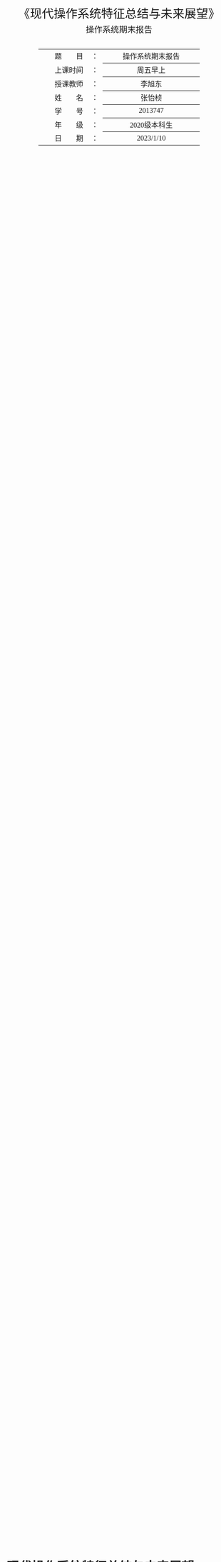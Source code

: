 <div class="cover" style="page-break-after:always;font-family:方正公文仿宋;width:100%;height:100%;border:none;margin: 0 auto;text-align:center;">
    <div style="width:60%;margin: 0 auto;height:0;padding-bottom:20%;">
        </br>
        <img src="https://zyzstc-1303973796.cos.ap-beijing.myqcloud.com/uPic/%E5%8D%97%E5%BC%80%E5%A4%A7%E5%AD%A6logo.jpeg" alt="校名" style="width:80%;"/>
    </div>
    </br></br></br></br></br>
    <div style="width:60%;margin: 0 auto;height:0;padding-bottom:30%;">
        <img src="https://zyzstc-1303973796.cos.ap-beijing.myqcloud.com/uPic/%E5%8D%97%E5%BC%80%E5%A4%A7%E5%AD%A6%E6%A0%A1%E5%BE%BDlogo.jpg" alt="校徽" style="width:50%;"/>
	</div>
    </br></br></br></br></br></br></br></br>
    <span style="font-family:华文黑体Bold;text-align:center;font-size:20pt;margin: 10pt auto;line-height:30pt;">《现代操作系统特征总结与未来展望》</span>
    <p style="text-align:center;font-size:14pt;margin: 0 auto">操作系统期末报告 </p>
    </br>
    </br>
    <table style="border:none;text-align:center;width:72%;font-family:仿宋;font-size:14px; margin: 0 auto;">
    <tbody style="font-family:方正公文仿宋;font-size:12pt;">
    	<tr style="font-weight:normal;"> 
    		<td style="width:20%;text-align:right;">题　　目</td>
    		<td style="width:2%">：</td> 
    		<td style="width:40%;font-weight:normal;border-bottom: 1px solid;text-align:center;font-family:华文仿宋"> 操作系统期末报告</td>     </tr>
    	<tr style="font-weight:normal;"> 
    		<td style="width:20%;text-align:right;">上课时间</td>
    		<td style="width:2%">：</td> 
    		<td style="width:40%;font-weight:normal;border-bottom: 1px solid;text-align:center;font-family:华文仿宋"> 周五早上</td>     </tr>
    	<tr style="font-weight:normal;"> 
    		<td style="width:20%;text-align:right;">授课教师</td>
    		<td style="width:2%">：</td> 
    		<td style="width:40%;font-weight:normal;border-bottom: 1px solid;text-align:center;font-family:华文仿宋">李旭东 </td>     </tr>
    	<tr style="font-weight:normal;"> 
    		<td style="width:20%;text-align:right;">姓　　名</td>
    		<td style="width:2%">：</td> 
    		<td style="width:40%;font-weight:normal;border-bottom: 1px solid;text-align:center;font-family:华文仿宋"> 张怡桢</td>     </tr>
    	<tr style="font-weight:normal;"> 
    		<td style="width:20%;text-align:right;">学　　号</td>
    		<td style="width:2%">：</td> 
    		<td style="width:40%;font-weight:normal;border-bottom: 1px solid;text-align:center;font-family:华文仿宋">2013747 </td>     </tr>
    	<tr style="font-weight:normal;"> 
    		<td style="width:20%;text-align:right;">年　　级</td>
    		<td style="width:%">：</td> 
    		<td style="width:40%;font-weight:normal;border-bottom: 1px solid;text-align:center;font-family:华文仿宋"> 2020级本科生</td>     </tr>
    	<tr style="font-weight:normal;"> 
    		<td style="width:20%;text-align:right;">日　　期</td>
    		<td style="width:2%">：</td> 
    		<td style="width:40%;font-weight:normal;border-bottom: 1px solid;text-align:center;font-family:华文仿宋">2023/1/10</td>     </tr>
    </tbody>              
    </table>
</div>

<!-- 注释语句：导出PDF时会在这里分页 -->

# 现代操作系统特征总结与未来展望



<center><div style='height:2mm;'></div><div style="font-family:华文楷体;font-size:14pt;">张怡桢，2013747</div></center>
<center><span style="font-family:华文楷体;font-size:9pt;line-height:9mm">南开大学软件学院</span>
</center>
<div>
<div style="width:52px;float:left; font-family:方正公文黑体;">摘　要：</div> 
<div style="overflow:hidden; font-family:华文楷体;">  操作系统是软硬件系统的中枢，向上要支持应用与服务，包括提升用户体验、提高业务竞争力、提供生态入口；向下需抽象并管理相关硬件。本文主要总结了现代操作系统的特征，同时结合第三次互联网浪潮物联网的发展对现代操作系统的未来进行一定的联想展望。本文从传统操作系统的定义出发，介绍了操作系统的分类与特征等信息，进一步分析了现代操作系统的新兴特征以及发展趋势，最后再结合互联网浪潮对未来的操作系统发展进行展望。
  </div>
</div>

<div>
<div style="width:52px;float:left; font-family:方正公文黑体;">关键词：</div> 
<div style="overflow:hidden; font-family:华文楷体;">操作系统；OS；物联网；架构分析；并行；多线程；微内核</div>
</div>






[TOC]



## 什么是操作系统？

现代操作系统由一个或多个处理器、主存、打印机、键盘、鼠标、显示器、网络接口以及各种输入/输出设备构成。计算机操作系统是一个复杂的系统。

然而，程序员不会直接和这些硬件打交道，而且每位程序员不可能会掌握所有操作系统的细节，这样我们就不用再编写代码了，所以在硬件的基础之上，计算机安装了一层软件，这层软件能够通过响应用户输入的指令达到控制硬件的效果，从而满足用户需求，这种软件称之为 `操作系统`，它的任务就是为用户程序提供一个更好、更简单、更清晰的计算机模型。

### 操作系统的定位

我们一般常见的操作系统主要有 **Windows、Linux、FreeBSD 或 OS X** ，这种带有图形界面的操作系统被称为 `图形用户界面(Graphical User Interface, GUI)`，而基于文本、命令行的通常称为 `Shell`。下面是我们所要探讨的操作系统的部件：

![image-20230110220424777](https://zyzstc-1303973796.cos.ap-beijing.myqcloud.com/uPic/image-20230110220424777.png)

这是一个操作系统的简化图，最下面的是硬件，硬件包括芯片、电路板、磁盘、键盘、显示器等我们上面提到的设备，在硬件之上是软件。大部分计算机有两种运行模式：`内核态` 和 `用户态`，软件中最基础的部分是`操作系统`，它运行在 `内核态` 中，内核态也称为 `管态` 和 `核心态`，它们都是操作系统的运行状态，只不过是不同的叫法而已。操作系统具有硬件的访问权，可以执行机器能够运行的任何指令。软件的其余部分运行在 `用户态` 下。

`用户接口程序(shell 或者 GUI)`处于用户态中，并且它们位于用户态的最低层，允许用户运行其他程序，例如 Web 浏览器、电子邮件阅读器、音乐播放器等。而且，越靠近用户态的应用程序越容易编写，如果你不喜欢某个电子邮件阅读器你可以重新写一个或者换一个，但你不能自行写一个操作系统或者是中断处理程序。这个程序由硬件保护，防止外部对其进行修改。

### 操作系统的服务

操作系统（Operating System， OS）是指控制和管理整个计算机系统的硬件和软件资源，并合理地组织调度计算机的工作和资源的分配；以提供给用户和其他软件方便的接口和环境；它是计算机系统中最基本的系统软件。

它主要的功能与提供的服务如下：

#### 操作系统是系统资源的管理者

——为系统的提供处理机管理，存储器管理，文件管理，设备管理等服务。

#### 向上层提供方便易用的服务

——封装思想：操作系统把一些丑陋的硬件功能封装成简单易用的服务，使用户能更方便地使用计算机，用户无需关心底层硬件的原理，只需要对操作系统发出命令即可。很多现代操作系统都提供GUI【图形化用户接口（Graphical User Interface）】， 用户可以使用形象的图形界面进行操作，而不再需要记忆复杂的命令、参数。

用户可以通过UI与命令行获得操作系统的服务，而程序员可以通过系统调用的方式，也就是操作系统提供的程序接口来请求操作系统的服务。

​			![image-20230110213759055](https://zyzstc-1303973796.cos.ap-beijing.myqcloud.com/uPic/image-20230110213759055.png)

#### 是最接近硬件的一层软件

——实现对硬件机器的拓展。没有任何软件支持的计算机成为裸机。在裸机上安装的操作系统， 可以提供资源管理功能和方便用户的服务功能，将裸机改造成功能更强、使用更方便的机器，通常把覆盖了软件的机器成为扩充机器，又称之为虚拟机。操作系统对硬件机器的拓展：将CPU、内存、磁盘、显示器、键盘等硬件合理地组织起来，让各种硬件 能够相互协调配合，实现更多更复杂的功能 普通用户无需关心这些硬件在底层是怎么组织起来工作的，只需直接使用操作系统提供的接口即可。

OS 看作是对硬件的一种抽象。不同的 OS 对硬件有不同的抽象接口，应用程序通过调用这些接口来完成对硬件的操控，而避免了直接和硬件进行接触（这通常是非常繁琐且易出错的）。

![iShot_2023-01-10_21.55.52](https://zyzstc-1303973796.cos.ap-beijing.myqcloud.com/uPic/iShot_2023-01-10_21.55.52.png)



### 操作系统的发展与分类![image-20230111125006282](https://zyzstc-1303973796.cos.ap-beijing.myqcloud.com/uPic/image-20230111125006282.png)



#### 手工操作阶段

手工操作阶段，其实就是没有操作系统的阶段，所有工作都需要人工干预。随着计算机硬件的发展，人机矛盾（速度和资源利用）越来越大，必须寻求新的解决办法。

手工操作阶段有两个突出的缺点：

* 用户独占全机。不会出现因资源已被其他用户占用而等待的现象，但资源利用率低。

* CPU等待手工操作，CPU的利用不充分。



#### 批处理阶段

批处理阶段，操作系统开始出现，分为单道批处理系统和多道批处理系统。为了解决人机矛盾及CPU和I/O设备之间速度不匹配的矛盾而出现的。

##### 单道批处理系统

单道批处理系统：系统对作业的处理是成批进行的，但内存中始终保持一道作业。

1. 特征：

   * 自动性。在顺利的情况下，在磁带上的一批作业能自动地逐个依次运行，而无需人工干预；

   * 顺序性。磁带上的各道作业是顺序地进入内存，各道作业的完成顺序与它们进入内存的顺序，在正常情况下应完全相同，亦即先调入内存的作业先完成；

   * 单道性。内存中仅有一道程序运行，即监督程序每次从磁带上只调入一道程序进入内存运行，当该程序完成或发生异常情况时，才换入其后继程序进入内存运行。

2. 问题：在于每次主机内存中仅存放一道作业，每当它运行期间（注意这里是“运行时”，并不是“完成后”）发出输入/输出请求后，高速的CPU便处于等待低速的I/O完成状态。为了进一步提高资源的利用率和系统的吞吐量，引入了多道程序技术。

##### 多道批处理系统

多道批处理系统：允许多个程序同时进入内存并运行。即同时把多个程序放入内存，并允许它们交替在CPU中运行，它们共享系统中的各种硬、软件资源。当一道程序因I/O请求而暂停运行时，CPU便立即转去运行另一道程序。它没有用某些机制提高某一技术方面的瓶颈问题，而是让系统的各个组成部分都尽量去“忙”，花费很少时间去切换任务，达到了系统各部件之间的并行工作，使其整体在单位时间内的效率翻倍。

1. 特征：

   * 多道：计算机内存中同时存放多道相互独立的程序；

   * 宏观上并行：同时进入系统的多道程序都处于运行过程中，即它们先后开始了各自的运行，但都未运行完毕；

   * 微观上串行：内存中的多道程序轮流占有CPU，交替执行。

2. 缺点：用户响应的时间较长。不提供人机交互能力，用户既不能了解自己程序的运行情况，也不能控制计算机。

3. 问题：如何分配处理器；多道程序的内存分配问题；I/O设备如何分配；如何组织和存放大量的程序和数据，以便于用户使用和保证其安全性与一致性。



#### 分时操作系统

分时操作系统：在操作系统中釆用分时技术就形成了分时系统。所谓分时技术就是把处理器的运行时间分成很短的时间片，按时间片轮流把处理器分配给各联机作业使用。若某个作业在分配给它的时间片内不能完成其计算，则该作业暂时停止运行，把处理器让给其他作业使用，等待下一轮再继续运行。由于计算机速度很快，作业运行轮转得很快，给每个用户的感觉好像是自己独占一台计算机。

分时操作系统是多个用户通过终端同时共享一台主机，这些终端连接在主机上，用户可以同时与主机进行交互操作而互不干扰。所以，实现分时系统最关键的问题是如何使用户能与自己的作业进行交互，即当用户在自己的终端上键入命令时，系统应能及时接收并及时处理该命令，再将结果返回用户，所以也可以认为具有实时性。分时系统也是支持多道程序设计的系统，但它不同于多道批处理系统。多道批处理是实现作业自动控制而无需人工干预的系统，而分时系统是实现人机交互的系统。

1. 特征：

   * 同时性。也称多路性，指允许多个终端用户同时使用一台计算机，即一台计算机与若干台终端相连接，终端上的这些用户可以同时或基本同时使用计算机；
   * 交互性。用户能够方便地与系统进行人-机对话；
   * 独立性。系统中多个用户可以彼此独立地进行操作，互不干扰，单个用户感觉不到别人也在使用这台计算机，好像只有自己单独使用这台计算机一样；
   * 及时性。用户请求能在很短时间内获得响应。

   分时系统釆用时间片轮转方式使一台计算机同时为多个终端服务，使用户能够对系统的及时响应感到满意。

2. 问题：虽然分时操作系统比较好地解决了人机交互问题，但是在一些应用场合，需要系统能对外部的信息在规定的时间（比时间片的时间还短）内作出处理（比如飞机订票系统或导弹制导系统)。因此，实时系统应运而生。



#### 实时操作系统

实时操作系统：为了能在某个时间限制内完成某些紧急任务而不需时间片排队，诞生了实时操作系统。这里的时间限制可以分为两种情况：如果某个动作必须绝对地在规定的时刻（或规定的时间范围）发生，则称为硬实时系统。例如，飞行器的飞行自动控制系统，这类系统必须提供绝对保证，让某个特定的动作在规定的时间内完成。如果能够接受偶尔违反时间规定，并且不会引起任何永久性的损害，则称为软实时系统，如飞机订票系统、银行管理系统。在实时操作系统的控制下，计算机系统接收到外部信号后及时进行处理，并且要在严格的时限内处理完接收的事件。实时橾作系统的主要特点是及时性和可靠性。

#### 其他几种操作系统

**网络操作系统**：是伴随着计算机网络的发展而诞生的，能把网络中各个计算机有机地结合起来，实现数据传 送等功能，实现网络中各种资源的共享（如文件共享）和各台计算机之间的通信。（如：Windows NT 就是 一种典型的网络操作系统，网站服务器就可以使用）

**分布式操作系统**：主要特点是分布性和并行性。系统中的各台计算机地位相同，任何工作都可以分布在这些 计算机上，由它们并行、协同完成这个任务。

**个人计算机操作系统**：如 Windows XP、MacOS，方便个人使用。



## 操作系统基本特征分析

不论是批处理操作系统、分时操作系统、实时操作系统等这些不同类型的操作系统有着自己的特色，但是他们都具有**操作系统的四个基本特征：并发性、共享性、虚拟和异步性**。其中，并发性是操作系统最重要的特征。

### 并发性

并发：两个或多个事件在同一时间间隔内发生，这些事件在宏观上是同时发生的，在微观上是交替发生的。 

并行：两个或多个事件在同一时刻发生 。

操作系统的并发性：指系统中同时存在着多个运行的程序 一个单核(CPU)同一时刻只能执行一个程序，因此操作系统会协调多个程序使他们交替进行（这些 程序在宏观上是同时发生的，在微观上是交替进行的） 

操作系统是伴随着“多道程序技术出现的”，因此操作系统和并发是一同诞生的在如今的计算机中，一般都是多核cpu，即在同一时刻可以并行执行多个程序，比如计算机是4核 的，可以在同一时刻并行执行4个程序，但是事实上我们计算机执行的程序并不止4个，因此并发技术依然必不可少。

### 共享性

共享即资源共享，是指系统中的资源可以供内存中多个并发执行的进程共同使用。

(1）互斥共享

系统中的某些资源，虽然可以提供给多个进程使用，但一个时间段内只允许一个进程访问该资源。

> 举个例子：使用QQ和微信视频。同一段时间内摄像头只能分配给其中一个进程。

(2）同时共享

系统中的某些资源，允许一个时间段内多个进程“同时”对它们进行访问 这里的“同时”指在宏观上是同时的，在微观上是交替进行访问的，只是cpu处理速度很快，我们感觉不到，在宏观上感觉是在同时进行 

> 举个例子：比如QQ在发送文件A，微信在发送文件B，宏观上看，两边都在同时读取并发送文件， 说明两个进程都在访问硬件资源，从中读取数据。微观上看，两个进程是交替着访问硬盘。 

> 注意：有时候多个进程可能真的是在同时进行资源访问，比如玩游戏时可以放音乐，游戏声音和音乐声音都能听见。

**并发和共享的关系**

并发性：指计算机系统中同时存在多个运行这的程序 

共享性：指系统中的资源可供内存中的多个并发执行的进程共同使用。 

> 例如：QQ在发送文件A，微信在发送文件B 两个进程正在并发执行（并发性），需要共享地访问硬盘资源（共享性） 如果失去并发性，则系统中只有一个程序正在运行，共享性失去意义。

### 虚拟性

“虚拟”的概念在操作系统中随处可见。操作系统中的“虚拟”是指通过某种管理技术把一个物理实体变为若干个逻辑上的对应物，或把物理上的多个实体变成逻辑上的一个对应物。物理实体是客观存在的，逻辑上的对应是虚构的，只是用户主观上的一种想象。从虚拟机角度看，可以把操作系统看作是“操作系统虚拟机”。操作系统在硬件功能支持下，给用户提供方便、易用的功能界面。但是在普通用户看来，这些似乎是计算机硬件本身具有的功能。采用层次结构的操作系统中，每层都实现一定的功能，每层都可看成一个虚拟机。现代操作系统中主要有两种虚拟技术：时分复用技术和空分复用技术。

#### 时分复用技术

时分复用技术，即分时使用技术。把硬件设备的使用时间分割成小的时间片，供多个用户程序“轮流”“、切换”使用。典型例子为多道程序设计技术中的虚拟 CPU。系统中虽然一个 CPU，每次只能执行一个进程，采用多道程序设计技术后，CPU 在各个用户进程之间切换，依次为各个用户服务。每个进程获得一段 CPU 运行时间。由于 CPU 切换得很快，用户感觉上好像有多个 CPU 在同时执行多个进程。这种情况就是利用时分复用技术将一个物理 CPU 虚拟成多个逻辑 CPU，逻辑 CPU 常称为虚拟 CPU。现代操作系统中大量采用了时分复用技术。例如设备管理中的 SP00L198 技术把物理上的一台独占设备变成逻辑上的多台虚拟设备；窗口技术把一个物理屏幕变成逻辑上的多个虚拟屏幕；虚拟存储技术把物理上的多个存储器(主存和部分辅存)变成逻辑上的一个虚拟内存等。

#### 空分复用技术

空分复用技术，即通过空间的划分，把一个物理存储设备改造成为逻辑上的多个存储设备。例如：虚拟磁盘技术。用户买来一个新硬盘，通过虚拟磁盘技术它虚拟成多个虚拟硬盘，如分成 C、D、E、F 这 4 个逻辑硬盘。用户在使用时感觉系统中有个 4 个硬盘，可将不同类型的内容存到不同的逻辑硬盘中，这样用户使用起来既方便又安全。但实质上是在一个物理硬盘存储信息，用户感觉到的逻辑硬盘不过是物理硬盘的一部分存储空间。操作系统中采用虚拟技术可提高系统的资源利用率，使系统负载更加均衡、用户使用更加方便。操作系统对于系统中的硬件和软件资源都采取了一定的虚拟机制，现代操作系统中处处均有虚拟技术的“身影”。

### 异步性

异步性指在多道程序设计环境下， 系统中每道程序的推进间、顺序以及完成时间由于受其运行环境的影响是不确定的、不可预知的。有的文献也称异步性为不确定性、随机性。多道程序并发执行环境中，进程受资源限制或其他因素的影响，其执行往往不是一贯到底，而是“走走停停”。同一程序多次执行相同数据，若不采取任何措施，受运行环境的影响，可能得到不同运行结果。现代操作系统中，异步性非常普遍。例如：到达系统的作业类型和到达时间是随机的、用户发出的命令或使用鼠标单击按钮的次序是随机的、程序运行中发生错误或异常的时间是随机的等。异步性给系统带来了潜在危险，导致进程产生与时间有关的错误。操作系统要能确保捕捉到任何一种随机事件，能正确处理任何一种进程和执行序列，保证多次运行同一进程得到相同的正确结果。

异步性增加了操作系统的设计与实现难度，操作系统设计者必须采取一定的措施保证系统不出现结果随机性。



**但是随着时代的发展，科技的进步，现代操作系统不断发展进步，在操作系统基本特征的基础上，现代操作系统有着更多的特征与特性。**



## 现代操作系统新特征

### 促使现代操作系统形成的主要原因

1. 硬件技术的发展
   1. CPU本身速度的大幅提升
   2. 多处理器系统
   3. 高速网络连接
   4. 大容量的存储设备。
2. 新应用的出现
   1. 多媒体应用
   2. 互联网的和Web访问
   3. 客户/服务器计算等应用

3. 安全问题
   1. 互联网的访问增加了潜在的威胁和更加复杂的攻击，比如病毒、蠕虫和黑客技术等。

### 现代操作系统特征

基于以上原因，不仅仅需要修改和增强现有的操作系统体系结构，而且需要有新的操作系统组织方法。现代操作系统有很多不同的方法和设计要素，大致可以分为以下几类：

* 微内核体系结构
* 多线程
* 对称多处理
* 分布式操作系统
* 面向对象设计

#### 微内核体系结构

传统的单体内核结构如下图示：

![image-20230111125808154](https://zyzstc-1303973796.cos.ap-beijing.myqcloud.com/uPic/image-20230111125808154.png)

在单体内核中，操作系统提供的功能有该内核提供，该内核包括调度、文件系统、网络、设备驱动、存储管理等功能。典型情况下，该内核实作为一个进程实现的，所有应用都共享相同的地址空间。
后来在此基础上，对内核作了分离，将它分为基础核心和核心功能两部分，如下图示：

![image-20230111125830478](https://zyzstc-1303973796.cos.ap-beijing.myqcloud.com/uPic/image-20230111125830478.png)

我们把这种结构称为可扩展内核结构。 在这种结构下，将内核分为基础核心和核心功能。基础核心包含公共必须的基本功能集合，供上层功能模块调用。
在可扩展内核结构的基础上发展出微内核操作系统。其结构示意如下：

![image-20230111125845342](https://zyzstc-1303973796.cos.ap-beijing.myqcloud.com/uPic/image-20230111125845342.png)

微内核结构基于客户/服务器模型。微内核只给内核分配最基本的功能，包括地址空间、进程通信和基本的调度。其他的操作系统服务都是由运行在用户态下且与其他应用程序类似的进程提供的，这些进程可根据特定的应用和环境需求定制，也把这些进程称为服务器。微内核结构可以使系统结构设计更加简单，灵活，很适用于分布是环境。
但是，微内核结构由于采用客户/服务器模式，在完成一次客户对OS提出的服务请求时，需要利用消息实现多次交互和进行用户/内核模式及上下文的多次切换，导致其效率比传统的OS效率略低。



#### 多线程

多线程技术是指把执行一个应用程序的进程划分成可以同时运行的多个线程，以达到提高执行的并行效率的目的。多线程对执行许多本质上独立、不需要串行处理的应用程序非常有用。

#### 多对称处理

多对称处理不仅仅指硬件结构，也反映了该硬件体系结构的操作系统行为。对称多处理器系统可调度进程或线程到所有的处理器上运行。对称多处理器结构比单处理器结构具有更多的潜在优势。
当然，这些优势只是潜在的，如果要发挥出来， 操作系统必须提供发掘队成多处理器计算机系统中并行性的工具和功能。多处理器对于用户而言是透明的，操作系统负责多个处理器中调度线程或者进程，并且负责处理器间的同步。

#### 分布式操作系统

分布是操作系统给用户的错觉是多机系统共享一个单独的内存空间、外存空间及其他的统一存储措施。比如Hadoop的文件系统HDFS。

#### 面向对象设计

面向对象设计的原理用于给小内核增加模块化的扩展。在操作系统层面，基于对象的结构使程序员可以定制操作系统，而不会破坏操作系统的完整性。面向对象技术使得分布式工具和分布式操作系统开发变得更容易。



上述对现代操作系统的一些新兴特征进行了简单分析、比较。这些特征并不是所有现代操作系统都具有，而是某操作系统具有其中一项或者多项。在计算机体系结构没有发生巨大变化之前，这些特点也将是现在或者以后操作系统发展的方向。



## 现代操作系统的发展

21世纪是信息的时代,随着科学技术的不断发展与创新，计算机得到了广泛的普及和应用,同时计算机的操作系统也在不断的发展和完善当中。最重要的体现就是计算机技术的广泛应用及发展，操作系统作为计算机系统的基础是管理计算机软硬件资源、控制程序运行、改善人机界面和为应用软件提供支持的一种系统。

### 计算机操作系统的发展史 

计算机发展大致经历了 4 个时代 

* 第一代：电子管数字机（1946—1958 年） 
* 第二代：晶体管数字机（1958—1964 年） 
* 第三代：集成电路数字机（1964—1970 年） 
* 第四代；大规模集成电路计算机（1971- 现在） 

它的应用领域从最初的军事科研应用扩展到社会的各个领域，已形成了规模巨大的计算机产业，带动了全球范围的技术进步，由此引发了深刻的社会变革，计算机已遍及一般学校、 企事业单位，成为信息社会中必不可少的工具。

### 计算机未来发展方向

未来电脑发展趋势用几个字形容：轻、薄、 微、云。

#### 多极化

如今，个人计算机已席卷全球，但由于计算机应用的不断 深入，对巨型机、大型机的需求也稳步增长，巨型、大型、小 型、微型机各有自己的应用领域，形成了一种多极化的形势。 目前运算速度为每秒几百亿次到上万亿次的巨型计算机已经投 入运行，并正在研制更高速的巨型机。

#### 智能化

智能化使计算机具有模拟人的感觉和思维过程的能力，使 计算机成为智能计算机。这也是目前正在研制的新一代计算机 要实现的目标。智能化的研究包括模式识别、图像识别、自然 语言的生成和理解、博弈、定理自动证明、自动程序设计、专 家系统、学习系统和智能机器人等。目前，已研制出多种具有 人的部分智能的机器人。

#### 网络化

网络化是计算机发展的又一个重要趋势。 从单机走向联网是计算机应用发展的必然结果。所谓计算机网络化，是指用现代通信技术和计算机技术把分布在不同地点的计算机互联起 来，组成一个规模大、功能强、可以互相通信的网络结构。网 络化的目的是使网络中的软件、硬件和数据等资源能被网络上的用户共享。目前，大到世界范围的通信网，小到实验室内部的局域网已经很普及，因特网（Internet）已经连接包括我国在内的 150 多个国家和地区。

#### 多媒体

多媒体计算机是当前计算机领域中最引人注目的高新技术之一。多媒体计算机就是利用计算机技术、通信技术和大众传 播技术，来综合处理多种媒体信息的计算机。这些信息包括文 本、视频图像、图形、声音、文字等。多媒体技术使多种信息 建立了有机联系，并集成为一个具有人机交互性的系统。多媒 体计算机将真正改善人机界面，使计算机朝着人类接受和处理 信息的最自然的方式发展。



### 不同操作系统的发展现状

#### Linux发展趋势——嵌人式方向

嵌人式系统 （Embedded system)，属于 “完全嵌入受控器件内部 ，为特定应用而设计的专用计算机系统”，按照英国电器工程师协会所赋予它的概念，这种系统属于常用语监控设备。它和常用的计算机系统的区别是 ，这种系统往往负责特殊工作。现在Linux在嵌入式系统领域得到了很大的发展 ，在很大的范围内得以广泛应用 ，已经逐渐在嵌入式系统领域体现出越来越强大的竞 争优势，成为该领域的佼佼者。Linux系统有今天的发展局面，最为关键的是免费的号召力，以及其自身所具备的特性 。这种系统具有很多优点 ，它不光是内核功能全面，性能强劲 ，同时它还十分符合当今家电发展的需求 。　

#### Windows发展趋势——友好交互

Windows操作系统的发展，侧重于人机互动界面的优化和创新，它采用半透明的窗口，图片显示效果更加绚丽，显示的图标立体感更强。 除了现在较为热门的3D技术以外 ，触摸技术与VR技术的发展前景也是十分乐观的，Windows着力开发支持多点触摸技术，不仅可以通过双指进行操作，也可以通过触控笔等工具在屏幕上直接操作 ，极具人性化。



Linux在Internet服务器市场已经领先，这个领域有极其重要的意义 ，因为Internet将成为今后应用系统的主要平台，软件的复杂性将逐渐移向服务器 Linux在这一领域的领先反映了它的潜力。低价PC的趋势也促进了Linux的普及 ，操作系统的版权费成为PC中最昂贵的部分，使厂商不得不采用Linux，再加上这类PC以联网为主要目的，浏览器成为主要应用软件，屏蔽了OS的作用。



## 未来发展方向——万物互联下的操作系统

物联网（Internet of things，简称IoT），在这个科技飞速发展日新月异的信息时代，已经不知不觉遍及生产生活的各个角落。物联网是通信网、互联网的拓展应用和网络延伸，它利用了感知技术与智能装置对物理世界进行感知和控制，通过网络传输互联，进行计算、处理和知识挖掘，实现人与人，人与物，物与物的信息交互，达到对物理世界的实时控制、精确管理和科学决策的目的。

像历史一样，从Windows到Ios android，未来的操作系统会像历史一样迁移，从PC到智能手机，再到IoT。

所以我认为随着第三次互联网浪潮物联网的发展，未来的操作系统是基于物联网的应用场景。

### 操作系统发展因素

操作系统是软硬件系统的中枢，向上支持应用与服务，包括提升用户体验、提高业务竞争力、提供生态入口等；向下抽象并管理相关硬件，统筹全系统资源。

操作系统主要提供三个关键能力：

1. 抽象协同芯片硬件，释放硬件能力；
2. 统筹管理资源供需，提升全局能效；
3. 使能应用高效运行，提供生态入口。

相应地，操作系统的架构演进会受到三个关键因素的驱动：

1. **新的产业场景与生态。**产业场景对操作系统的影响非常大，场景的需求及其负载特征会对操作系统带来新的驱动力。

2. **新的芯片与硬件架构。**操作系统运行在芯片和硬件之上，释放芯片和硬件的能力，因此芯片和硬件架构变化也会推动操作系统的演进。

3. **软硬件供需。**操作系统作为核心的技术与生态底座，会受到软硬件整体供需及先进要素的可获得性影响。



***面向未来，对影响操作系统架构演进的三个关键驱动因素的趋势分析如下：***



**1. 万物智联的新场景。**在交互方式方面，从触摸式交互演进为时空自然交互；在任务调度方面，从单节点调度变成端到端确定性调度；在算力资源方面，从通用算力变成多样性融合算力。另外，随着全社会对隐私保护和数据安全的需求日益增强，还可能会有新的数字身份与核心信用体系诞生。

**2. 新的芯片与硬件架构。**随着芯粒（chiplet）、3D堆叠、晶圆级计算（wafer-scale computing）等芯片技术的出现，芯片工艺可能会演变为芯片工程，成为提升算力密度的关键路径；同时新的计算存储架构不断涌现，包括多样性算力、新非易失性存储、新互联、硅碳融合存储等；此外，5.5G/6G的大带宽、低时延、高密度、高精度的互联通信也会使能新的场景。

**3. 软硬件供需。**面对新的国际形势，软硬件的先进要素供应可能会呈现多元化趋势，技术底座可能将发生重构，这反过来也会对操作系统的演进带来很大影响。



展望2030年，操作系统将成为数字世界与物理世界融合的技术底座与生态入口。近年来，尤其受到新冠疫情影响，社会数字化转型加速。在过去，人类通过不断创新数字技术来连接物理世界；在当下，元宇宙、数字身份等新场景与技术的出现，将推动数字世界和物理世界的深度融合。操作系统从最初的硬件附属发展成独立软件，再到生态入口，其重要性不断增加。在万物智联时代，操作系统将会发挥更关键的作用。

![image-20230111154717486](https://zyzstc-1303973796.cos.ap-beijing.myqcloud.com/uPic/image-20230111154717486.png)



### 交互发展——从触摸交互走向时空自然交互

人类的交互体验从原来的机械式交互 (比如键盘、鼠标等) 到现在的触摸式交互，得到了大幅提升。在未来，交互是否会走向时空自然交互？

**自然空间交互**：比如基于语音、眼神、空间/姿态，甚至注意力/脑电波等更自然的人机交互形式。当前这类交互模式已有雏形出现，包括脑机交互，及通过各种方式去抓取人的眼球动作进行交互的模式等。不同于传统的桌面、应用入口，操作入口可能会变成场景式的智能时空入口形态。

**系统级触达**：当前 APP 的使用方式已深入人心，未来是否会变成一个彼此可嵌套的系统级可触达方式，打破传统应用边界，实现以任务和用户为中心的推荐式、启发式交互，也是下一步我们需探索的。

![image-20230111154951582](https://zyzstc-1303973796.cos.ap-beijing.myqcloud.com/uPic/image-20230111154951582.png)

### 生态发展——从割裂的生态到操作系统生态大融合

从多个割裂的操作系统走向操作系统组件库的集合，即 OS 到 OS Kit。原来的操作系统往往是**场景专用**的，如服务器操作系统、手机操作系统等，其很多能力和组件是孤立的。随着 DSA (Domain Specific Architecture) 的发展，硬件和场景越来越多，可能会出现越来越多的操作系统。

这会带来“**昆虫纲悖论”**问题，即场景越来越多，设备形态也越来越多，虽然每类设备单独的市场空间不大，但加起来的总空间十分大。另一方面，生态的碎片化使得这些设备难以充分发挥价值，不能形成规模产业，而没有规模就没有利润，无法继续发展，产生悖论。

我们提出了**元 OS 架构**来缓解这个问题**。**通过一个操作系统去适应所有场景，即“One OS for All”，已被证明是十分困难的。但如果将操作系统进行一个有效的解耦/元化，将系统组件 kit 化，实现“One OS Kit for All”。这样在面向多场景的不同需求时，可将kit进行有效的组装，来解决多场景能力共享、生态互通、极简互联、按需组合等问题。当然，元 OS 架构有很多的技术挑战。例如如何对操作系统的状态进行有效管理，如何在解耦后保障其性能等。

![image-20230111161407736](https://zyzstc-1303973796.cos.ap-beijing.myqcloud.com/uPic/image-20230111161407736.png)

## 本学期课程的学习总结

经过本学期的操作系统课程，我对于计算机的运行有了进一步的理解。

在理论课上，我了解了操作系统实现软硬件结合的原理，学习了有关操作系统的基础操作（如启动、系统调用、异常、中断等）、连续式内存分配、非连续式内存分配、虚拟内存、页面置换算法、线程进程、调度、同步互斥、信号量与管道、死锁与进程通信、文件系统等操作系统相关的知识，对于操作系统的理解更加深刻。

在实践课上，我进行了多次对于虚拟机的编译实验，在实践中我遇到很多的问题，并因为我的环境是使用ARM微架构的M1芯片的Mac系统电脑，与老师上课提供的实验文档的具体实现总是略有差别，所以在实践操作中，我总是遇到很多有关于操作系统的问题，也总是遇到了关于Linux系统基于不同微架构X86与ARM之间的矛盾，并且我总是抱着积极解决的心态去解决问题，每一次都能通过阅读大量的相关资料从而实现操作系统实验，正是每次尝试解决操作系统环境的实践过程，让我对于操作系统的实践有了进一步的提升。

实践操作中，有许多让我印象深刻的实验：在内核态中实现系统调用；通过哲学家用餐问题等加深了对于进程与死锁的理解；自己编写文件复制的系统调用函数；更新虚拟机内核版本，实现基础功能的MiniShell等许多具有挑战性的实践。正是这些实践操作，让我能够有机会将理论实践，将新学到的抽象的知识通过具象的方式实现并可视化。

通过诸如此类的操作实践以及课程上对于理论问题的深度探究，对于操作系统这门课程，我觉得我有很大的收获，相信这门课程对于我构筑自己的计算机专业的知识结构系统打下了夯实的基础。

## 参考文献

1. 朱丽莉,焦素云,周丽娟. 论现代操作系统[J]. 情报科学,2000,18(4):330-332. DOI:10.3969/j.issn.1007-7634.2000.04.013.
2. 孙月楠. 计算机操作系统的主要特征探析[J]. 黑龙江科技信息,2015(33):177-177. DOI:10.3969/j.issn.1673-1328.2015.33.162.
3. 袁琴,方丽.浅谈未来计算机操作系统的发展方向[J].丝路视野,2017,0(3):160-160
4. 骆海霞.浅谈计算机操作系统及其发展方向[J].吉林省教育学院学报：中旬,2013,29(9):102-103
5. 陈海波.面向2030的操作系统架构与演进思考.OpenHarmony

